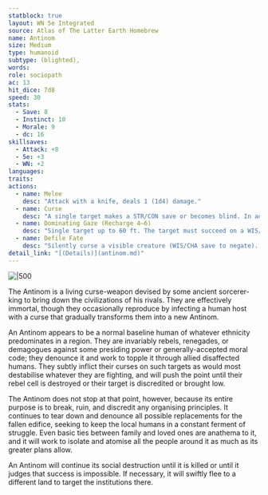 ```yaml
---
statblock: true
layout: WN 5e Integrated
source: Atlas of The Latter Earth Homebrew
name: Antinom
size: Medium
type: humanoid
subtype: (blighted),
words: 
role: sociopath
ac: 13
hit_dice: 7d8
speed: 30
stats:
  - Save: 8
  - Instinct: 10
  - Morale: 9
  - dc: 16
skillsaves:
  - Attack: +8
  - 5e: +3
  - WN: +2
languages: 
traits:
actions:
  - name: Melee
    desc: "Attack with a knife, deals 1 (1d4) damage."
  - name: Curse
    desc: "A single target makes a STR/CON save or becomes blind. In addition, some random curse effect causes 18 (4d6 + 4) damage. 1 pt."
  - name: Dominating Gaze (Recharge 4–6)
    desc: "Single target up to 60 ft. The target must succeed on a WIS/CHA save or be forced to immediately make their most effective weapon attack or at-will spell or magical attack against a target chosen by this creature. 2 pt."
  - name: Defile Fate
    desc: "Silently curse a visible creature (WIS/CHA save to negate). Effects can be varied (roll a d4), such as: (1) next skill check fails catastrophically, (2) fails next save, (3) suffers 7 (2d6) damage in a random accident, (4) suffers exhaustion. A target is not aware that it has been cursed."
detail_link: "[(Details)](antinom.md)"
---
```


![|500](https://i.imgur.com/XjJXBke.png)


The Antinom is a living curse-weapon devised by some ancient sorcerer-king to bring down the civilizations of his rivals. They are effectively immortal, though they occasionally reproduce by infecting a human host with a curse that gradually transforms them into a new Antinom.

An Antinom appears to be a normal baseline human of whatever ethnicity predominates in a region. They are invariably rebels, renegades, or demagogues against some presiding power or generally-accepted moral code; they denounce it and work to topple it through allied disaffected humans. They subtly inflict their curses on such targets as would most destabilise whatever they are fighting, and will push the point until their rebel cell is destroyed or their target is discredited or brought low.

The Antinom does not stop at that point, however, because its entire purpose is to break, ruin, and discredit any organising principles. It continues to tear down and denounce all possible replacements for the fallen edifice, seeking to keep the local humans in a constant ferment of struggle. Even basic ties between family and loved ones are anathema to it, and it will work to isolate and atomise all the people around it as much as its greater plans allow.

An Antinom will continue its social destruction until it is killed or until it judges that success is impossible. If necessary, it will swiftly flee to a different land to target the institutions there.